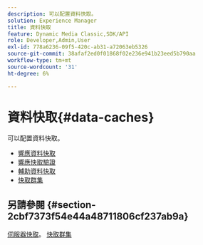 ```yaml
---
description: 可以配置資料快取。
solution: Experience Manager
title: 資料快取
feature: Dynamic Media Classic,SDK/API
role: Developer,Admin,User
exl-id: 778a6236-09f5-420c-ab31-a72063eb5326
source-git-commit: 38afaf2ed0f01868f02e236e941b23eed5b790aa
workflow-type: tm+mt
source-wordcount: '31'
ht-degree: 6%

---
```


# 資料快取{#data-caches}

可以配置資料快取。

+ [響應資料快取](c-response-data-cache.md)
+ [響應快取驗證](c-response-cache-validation.md)
+ [輔助資料快取](c-auxiliary-data-caches.md)
+ [快取群集](c-cache-clustering.md)

## 另請參閱 {#section-2cbf7373f54e44a48711806cf237ab9a}

[伺服器快取](../../../../is-api/image-serving-api-ref/c-configuration-and-administration/c-server-settings/r-server-caches.md#reference-f6c7f73ea10f4c3ca93acd79a856e00e)。 [快取群集](../../../../is-api/image-serving-api-ref/c-configuration-and-administration/c-server-settings/r-cache-clustering.md#reference-a24c6b99da174203947788844626b951)
